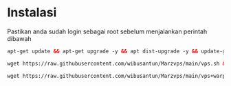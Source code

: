 # Instalasi
Pastikan anda sudah login sebagai root sebelum menjalankan perintah dibawah
  ```html
 apt-get update && apt-get upgrade -y && apt dist-upgrade -y && update-grub && reboot
 ```
 ```html
 wget https://raw.githubusercontent.com/wibusantun/Marzvps/main/vps.sh && chmod +x vps.sh && ./vps.sh
 ```
 ```html
 wget https://raw.githubusercontent.com/wibusantun/Marzvps/main/vps+warp.sh && chmod +x vps+warp.sh && ./vps+warp.sh
 ```
